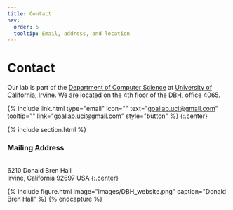 ```yaml
---
title: Contact
nav:
  order: 5
  tooltip: Email, address, and location
---
```


# <i class="fas fa-envelope"></i>Contact

Our lab is part of the [Department of Computer Science](https://www.cs.uci.edu/) at [University of California, Irvine](https://uci.edu/). We are located on the 4th floor of the [DBH](https://classrooms.uci.edu/classrooms/dbh/), office 4065.

{%
  include link.html
  type="email"
  icon=""
  text="goallab.uci@gmail.com"
  tooltip=""
  link="goallab.uci@gmail.com"
  style="button"
%}
{:.center}

{% include section.html %}

### <i class="fas fa-mail-bulk"></i>Mailing Address

<br> 6210 Donald Bren Hall
<br>Irvine, California 92697
USA
{:.center}

<!-- {% capture col1 %} -->
{%
  include figure.html
  image="images/DBH_website.png"
  caption="Donald Bren Hall"
%}
{% endcapture %}
<!-- {% capture col2 %}
{% endcapture %}
{% include two-col.html col1=col1 col2=col2 %} -->

